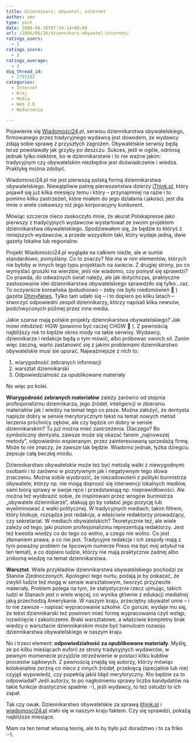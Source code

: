 ```yaml
---
title: Dziennikarz, obywatel, internet
author: sms
type: post
date: 2006-06-16T07:54:14+00:00
url: /2006/06/16/dziennikarz-obywatel-internet/
ratings_users:
  - 1
ratings_score:
  - 3
ratings_average:
  - 3
dsq_thread_id:
  - 2793182
categories:
  - Internet
  - Kraj
  - Media
  - Web 2.0
  - Wydarzenia

---
```

Pojawienie się <a target="_blank" href="http://www.wiadomosci24.pl">Wiadomości24</a>.pl, serwisu dziennikarstwa obywatelskiego, firmowanego przez tradycyjnego wydawcę jest dowodem, że wydawcy zdają sobie sprawę z przyszłych zagrożeń. Obywatelskie serwisy będą teraz powstawały jak grzyby po deszczu. Sukces, jeśli w ogóle, odniosą jednak tylko niektóre, bo w dziennikarstwie i to nie ważne jakim: tradycyjnym czy obywatelskim niezbędne jest doświadczenie i wiedza. Praktykę można zdobyć.<!--more-->


  
Wiadomosci24.pl nie jest pierwszą polską formą dziennikarstwa obywatelskiego. Niewątpliwie palmę pierwszeństwa dzierży <a target="_blank" href="http://www.ithink.pl">iThink.pl</a>, który pojawił się już kilka miesięcy temu i który &#8211; przynajmniej na razie i to pomimo kilku zastrzeżeń, które miałem do jego działania i jakości, jest dla mnie o wiele ciekawszy niż jego korporacyjny konkurent.
  
Mówiąc szczerze nieco zaskoczyło mnie, że akurat Polskapresse jako pierwszy z tradycyjnych wydawców wystartował ze swoim projektem dziennikarstwa obywatelskiego. Spodziewałem się, że będzie to któryś z mniejszych wydawców, a przede wszystkim taki, który wydaje jedną, dwie gazety lokalne lub regionalne.

Projekt Wiadomości24.pl wygląda na całkiem nieźle, ale w sumie standardowo, pomyślany. Co to znaczy? Nie ma w nim elementów, których nie byłoby w innych tego typu projektach na świecie. Z drugiej strony, po co wymyślać gruszki na wierzbie, jeśli nie wiadomo, czy pomysł się sprawdzi? Co prawda, do odważnych świat należy, ale jak dotychczas, praktyczne zastosowanie idei dziennikarstwa obywatelskiego sprawdziło się tylko&#8230;raz. To oczywiście koreańska (południowo &#8211; żeby nie było niedomówień 🙂 ) gazeta <a target="_blank" href="http://www.ohmynews.com">OhmyNews</a>. Tylko tam udało się &#8211; i to dopiero po kilku latach &#8211; stworzyć odpowiedni zespół dziennikarzy, którzy napisali kilka newsów, podchwyconych później przez inne media.

Jakie szanse mają polskie projekty dziennikarstwa obywatelskiego? Jak mówi młodzież: HGW (powinno być raczej CHGW 🙂 ). Z pewnością najbliższy rok to będzie okres mody na takie serwisy. Wydawcy, dziennikarze i redakcje będą o tym mówić, albo próbowac swoich sił. Zanim więc zaczną, warto zastanowić się z jakimi problemami dziennikarstwo obywatelskie musi sie uporać. Najważniejsze z nich to:

  1. wiarygodność zebranych informacji
  2. warsztat dziennikarski
  3. Odpowiedzialność za opublikowane materiały

No więc po kolei.

**Wiarygodność zebranych materiałów** zależy zarówno od stopnia profesjonalizmu dziennikarza, jego źródeł, inteligencji w zbieraniu materiałów jak i wiedzy na temat tego co pisze. Można założyć, że dentysta napisze dobry w sensie merytorycznym tekst na temat nowych metod leczenia próchnicy zębów, ale czy będzie on dobry w sensie dziennikarskim? Tu już można mieć zastrzeżenia. Dlaczego? Bo symboliczny dentysta, zawsze może się okazać fanem &#8222;najnowszej metody&#8221;, odpowiednio wspieranym, przez zainteresowaną sprzedażą firmę. Może to nie znaczy, że zawsze tak będzie. Wiadomo jednak, łyżka dziegciu zepsuje całą beczkę miodu.
  
Dziennikarstwo obywatelskie może tez być metodą walki z niewygodnymi osobami i to zarówno w pozytywnym jak i negatywnym tego słowa znaczeniu. Można sobie wyobrazić, że niezadowoleni z polityki burmistrza obywatele, którzy np. nie mogą doprosić się interwencji lokalnych mediów, sami biorą sprawy w swoje ręce i przedstawiają np. nieprawidłowości. Ale można też wyobrazić sobie, że inspirowani przez wrogów burmistrza &#8222;obywatele dziennikarze&#8221;, atakują go by osłabić jego pozycję lub wyeliminować z walki politycznej. W tradycyjnych mediach, takim filtrem, który blokuje, rozsądza jest redakcja, a właściwie redaktorzy prowadzący, czy sekretariat. W mediach obywatelskich? Teoretycznie też, ale wiele zależy od tego, jaki poziom profesjonalizmu reprezentują redaktorzy. Jest też kwestia wiedzy co do tego co wolno, a czego nie wolno. Co jest złamaniem prawa, a co nie jest. Tradycyjne redakcje i ich zespoły mają z tym poważny problem (w lipcowym numerze Press ma być mój artykuł na ten temat), a co dopiero ludzie, którzy nie mają praktycznie żadnej albo znikomą wiedzę na temat dziennikarstwa.
  
**Warsztat**. Wiele przykładów dziennikarstwa obywatelskiego pochodzi ze Stanów Zjednoczonych. Apologeci tego nurtu, podają je by pokazać, że zwykli ludzie też mogą w sensie warsztatowym, tworzyć przyzwoite materiały. Problem polega na tym, że statystycznie rzecz ujmując, takich ludzi w Stanach jest o wiele więcej, co wynika głównie z edukacji medialnej jaką przechodzą Amerykanie. W naszym kraju, przeciętny obywatel umie &#8211; i to nie zawsze &#8211; napisać wypracowanie szkolne. Co gorsze, wydaje mu się, że tekst dziennikarski też powinien mieć formę wypracowania czyli wstęp, rozwinięcie i zakończenie. Braki warsztatowe, a właściwie kompletny brak wiedzy o warsztacie dziennikarskim może być hamulcem rozwoju dziennikarstwa obywatelskiego w naszym kraju.
  
No i trzeci element: **odpowiedzialność za opublikowane materiały**. Myślę, ze po kilku miesiącach euforii ze strony tradycyjnych wydawców, w pewnym momenecie przyjdzie otrzeźwienie w postaci kilku kubłów procesów sądowych. Z pewnością znajdą się autorzy, którzy mówiąc kolokwialnie zerżną co nieco z innych źródeł, przekręcą (specjalnie lub nie) czyjąś wypowiedź, czy popełnią jakiś błąd merytoryczny. Kto będzie za to odpowiadał? Jeśli autorzy, to po nagłośnieniu sprawy liczba kandydatów na takie funkcje drastycznie spadnie :-), jeśli wydawcy, to też ostudzi to ich zapał.
  
Tak czy owak. Dziennikarstwo obywatelskie za sprawą <a target="_blank" href="http://www.ithink.pl">ithink.pl</a> i <a target="_blank" href="http://www.wiadomosci24.pl">wiadomosci24.pl</a> stało się w naszym kraju faktem. Czy się sprawdzi, pokażą najbliższe miesiące.

Mam na ten temat własną teorię, ale to by było już doradztwo i to za friko :-).